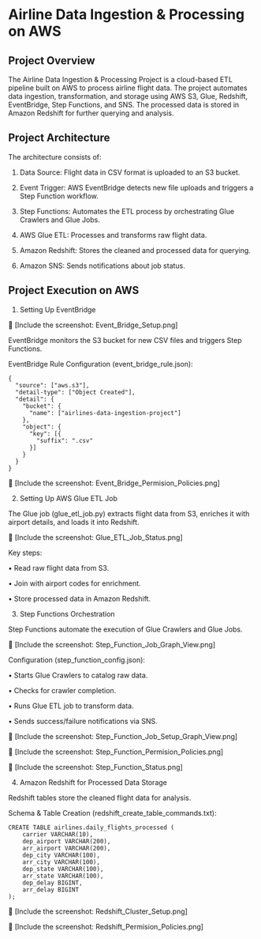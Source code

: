 # Airline Data Ingestion & Processing on AWS

## Project Overview

The Airline Data Ingestion & Processing Project is a cloud-based ETL pipeline built on AWS to process airline flight data. The project automates data ingestion, transformation, and storage using AWS S3, Glue, Redshift, EventBridge, Step Functions, and SNS. The processed data is stored in Amazon Redshift for further querying and analysis.

## Project Architecture

The architecture consists of:

1.	Data Source: Flight data in CSV format is uploaded to an S3 bucket.
 
2.	Event Trigger: AWS EventBridge detects new file uploads and triggers a Step Function workflow.
 
3.	Step Functions: Automates the ETL process by orchestrating Glue Crawlers and Glue Jobs.
 
4.	AWS Glue ETL: Processes and transforms raw flight data.
 
5.	Amazon Redshift: Stores the cleaned and processed data for querying.
 
6.	Amazon SNS: Sends notifications about job status.

## Project Execution on AWS

1. Setting Up EventBridge

📌 [Include the screenshot: Event_Bridge_Setup.png]

EventBridge monitors the S3 bucket for new CSV files and triggers Step Functions.

EventBridge Rule Configuration (event_bridge_rule.json):

```
{
  "source": ["aws.s3"],
  "detail-type": ["Object Created"],
  "detail": {
    "bucket": {
      "name": ["airlines-data-ingestion-project"]
    },
    "object": {
      "key": [{
        "suffix": ".csv"
      }]
    }
  }
}
```
📌 [Include the screenshot: Event_Bridge_Permision_Policies.png]

2. Setting Up AWS Glue ETL Job

The Glue job (glue_etl_job.py) extracts flight data from S3, enriches it with airport details, and loads it into Redshift.

📌 [Include the screenshot: Glue_ETL_Job_Status.png]

Key steps:
	
 •	Read raw flight data from S3.
	
 •	Join with airport codes for enrichment.
	
 •	Store processed data in Amazon Redshift.

3. Step Functions Orchestration

Step Functions automate the execution of Glue Crawlers and Glue Jobs.

📌 [Include the screenshot: Step_Function_Job_Graph_View.png]

Configuration (step_function_config.json):
	
 •	Starts Glue Crawlers to catalog raw data.
	
 •	Checks for crawler completion.
	
 •	Runs Glue ETL job to transform data.
	
 •	Sends success/failure notifications via SNS.


📌 [Include the screenshot: Step_Function_Job_Setup_Graph_View.png]

📌 [Include the screenshot: Step_Function_Permision_Policies.png]

📌 [Include the screenshot: Step_Function_Status.png]

4. Amazon Redshift for Processed Data Storage

Redshift tables store the cleaned flight data for analysis.

Schema & Table Creation (redshift_create_table_commands.txt):

```
CREATE TABLE airlines.daily_flights_processed (
    carrier VARCHAR(10),
    dep_airport VARCHAR(200),
    arr_airport VARCHAR(200),
    dep_city VARCHAR(100),
    arr_city VARCHAR(100),
    dep_state VARCHAR(100),
    arr_state VARCHAR(100),
    dep_delay BIGINT,
    arr_delay BIGINT
);

```
📌 [Include the screenshot: Redshift_Cluster_Setup.png]

📌 [Include the screenshot: Redshift_Permision_Policies.png]

